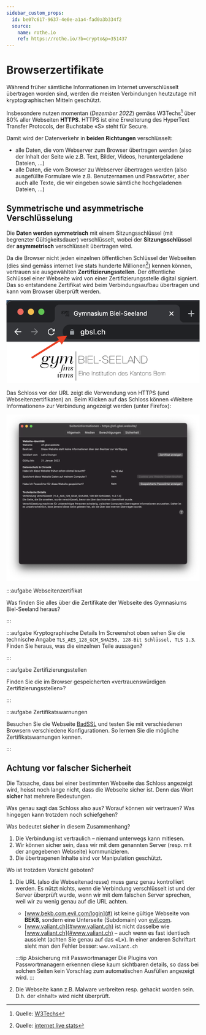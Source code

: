 ```yaml
---
sidebar_custom_props:
  id: be07c617-9637-4e0e-a1a4-fad0a3b334f2
  source:
    name: rothe.io
    ref: https://rothe.io/?b=crypto&p=351437
---
```


# Browserzertifikate
Während früher sämtliche Informationen im Internet unverschlüsselt übertragen worden sind, werden die meisten Verbindungen heutzutage mit kryptographischen Mitteln geschützt.

Insbesondere nutzen momentan (*Dezember 2022*) gemäss W3Techs[^1] über 80% aller Webseiten **HTTPS**. HTTPS ist eine Erweiterung des HyperText Transfer Protocols, der Buchstabe «S» steht für Secure.

Damit wird der Datenverkehr in **beiden Richtungen** verschlüsselt:
- alle Daten, die vom Webserver zum Browser übertragen werden (also der Inhalt der Seite wie z.B. Text, Bilder, Videos, heruntergeladene Dateien, ...)
- alle Daten, die vom Browser zu Webserver übertragen werden (also ausgefüllte Formulare wie z.B. Benutzernamen und Passwörter, aber auch alle Texte, die wir eingeben sowie sämtliche hochgeladenen Dateien, ...)

## Symmetrische und asymmetrische Verschlüsselung
Die **Daten werden symmetrisch** mit einem Sitzungsschlüssel (mit begrenzter Gültigkeitsdauer) verschlüsselt, wobei der **Sitzungsschlüssel** der **asymmetrisch** verschlüsselt übertragen wird.

Da die Browser nicht jeden einzelnen öffentlichen Schlüssel der Webseiten (dies sind gemäss internet live stats hunderte Millionen[^2]) kennen können, vertrauen sie ausgewählten **Zertifizierungsstellen**. Der öffentliche Schlüssel einer Webseite wird von einer Zertifizierungsstelle digital signiert. Das so entstandene Zertifikat wird beim Verbindungsaufbau übertragen und kann vom Browser überprüft werden.

![Webseitenzertifikate --width=400px](images/https-gbsl.ch.png)

Das Schloss vor der URL zeigt die Verwendung von HTTPS (und Webseitenzertifikaten) an.
Beim Klicken auf das Schloss können «Weitere Informationen» zur Verbindung angezeigt werden (unter Firefox):

![Informationen zur Webseite](images/certs-ofi.gbsl.website.png)

:::aufgabe Webseitenzertifikat
<Answer type="state" webKey="fb447cfb-52f6-4930-b357-7d0144f8a39b" />

Was finden Sie alles über die Zertifikate der Webseite des Gymnasiums Biel-Seeland heraus?

<Answer type="text" webKey="e39bd1c8-631e-4b4c-b2de-5569e50937d5" />

:::

:::aufgabe Kryptographische Details
<Answer type="state" webKey="87d7d729-f7ce-4ffa-86d8-d7bc0fc6274e" />
Im Screenshot oben sehen Sie die technische Angabe `TLS_AES_128_GCM_SHA256, 128-Bit Schlüssel, TLS 1.3`. Finden Sie heraus, was die einzelnen Teile aussagen?

<Answer type="text" webKey="ab1dae9c-54af-48bf-a390-fdccd9bd6471" />

:::

:::aufgabe Zertifizierungsstellen
<Answer type="state" webKey="6945e341-8a48-4eaf-bc21-204e3de3456e" />

Finden Sie die im Browser gespeicherten «vertrauenswürdigen Zertifizierungsstellen»?

<Answer type="text" webKey="caf647b0-ba95-4cf3-8824-150558348c45" />
:::

:::aufgabe Zertifikatswarnungen
<Answer type="state" webKey="0bf9ab88-9c27-44b3-bc6b-3fea559bea1f" />

Besuchen Sie die Webseite [BadSSL](https://badssl.com/) und testen Sie mit verschiedenen Browsern verschiedene Konfigurationen. So lernen Sie die mögliche Zertifikatswarnungen kennen.

<Answer type="text" webKey="893cdb6f-75bd-4bfd-8009-0f84ea0360af" />
:::

## Achtung vor falscher Sicherheit
Die Tatsache, dass bei einer bestimmten Webseite das Schloss angezeigt wird, heisst noch lange nicht, dass die Webseite sicher ist. Denn das Wort **sicher** hat mehrere Bedeutungen.

Was genau sagt das Schloss also aus? Worauf können wir vertrauen? Was hingegen kann trotzdem noch schiefgehen?

Was bedeutet **sicher** in diesem Zusammenhang?
1. Die Verbindung ist vertraulich – niemand unterwegs kann mitlesen.
2. Wir können sicher sein, dass wir mit dem genannten Server (resp. mit der angegebenen Webseite) kommunizieren.
3. Die übertragenen Inhalte sind vor Manipulation geschützt.

Wo ist trotzdem Vorsicht geboten?

1. Die URL (also die Webseitenadresse) muss ganz genau kontrolliert werden. Es nützt nichts, wenn die Verbindung verschlüsselt ist und der Server überprüft wurde, wenn wir mit dem falschen Server sprechen, weil wir zu wenig genau auf die URL achten.
   - [www.bekb.com.evil.com/login](#) ist keine gültige Webseite von **BEKB**, sondern eine Unterseite (Subdomain) von [evil.com](#).
   - [www.vaIiant.ch](#www.vaIiant.ch) ist nicht dasselbe wie [www.valiant.ch](#www.valiant.ch) – auch wenn es fast identisch aussieht (achten Sie genau auf das «L»). In einer anderen Schriftart sieht man den Fehler besser: `www.vaIiant.ch`  

    :::tip Absicherung mit Passwortmanager
    Die Plugins von Passwortmanagern erkennen diese kaum sichtbaren details, so dass bei solchen Seiten kein Vorschlag zum automatischen Ausfüllen angezeigt wird.
    :::

2. Die Webseite kann z.B. Malware verbreiten resp. gehackt worden sein. D.h. der «Inhalt» wird nicht überprüft.



[^1]: Quelle: [W3Techs](https://w3techs.com/technologies/details/ce-httpsdefault)
[^2]: Quelle: [internet live stats](https://www.internetlivestats.com/total-number-of-websites/)
